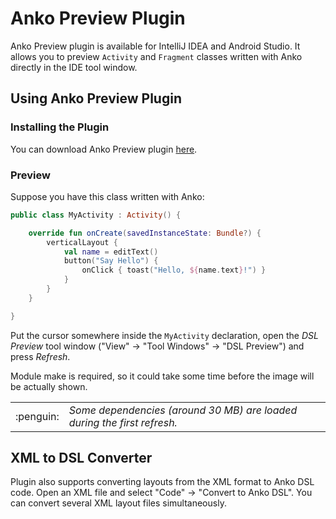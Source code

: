 Anko Preview Plugin
===================

Anko Preview plugin is available for IntelliJ IDEA and Android Studio. It allows you to preview `Activity` and `Fragment` classes written with Anko directly in the IDE tool window.

## Using Anko Preview Plugin

### Installing the Plugin

You can download Anko Preview plugin [here](https://plugins.jetbrains.com/update/index?pr=&updateId=19242).

### Preview

Suppose you have this class written with Anko:

```kotlin
public class MyActivity : Activity() {

	override fun onCreate(savedInstanceState: Bundle?) {
		verticalLayout {
			val name = editText()
			button("Say Hello") {
				onClick { toast("Hello, ${name.text}!") }
			}
		}
	}

}
```

Put the cursor somewhere inside the `MyActivity` declaration, open the *DSL Preview* tool window ("View" → "Tool Windows" → "DSL Preview") and press *Refresh*.

Module make is required, so it could take some time before the image will be actually shown.

<table>
<tr><td width="50px" align="center">:penguin:</td>
<td>
<i>Some dependencies (around 30 MB) are loaded during the first refresh.</i>
</td>
</tr>
</table>

## XML to DSL Converter

Plugin also supports converting layouts from the XML format to Anko DSL code. Open an XML file and select "Code" → "Convert to Anko DSL". You can convert several XML layout files simultaneously.

